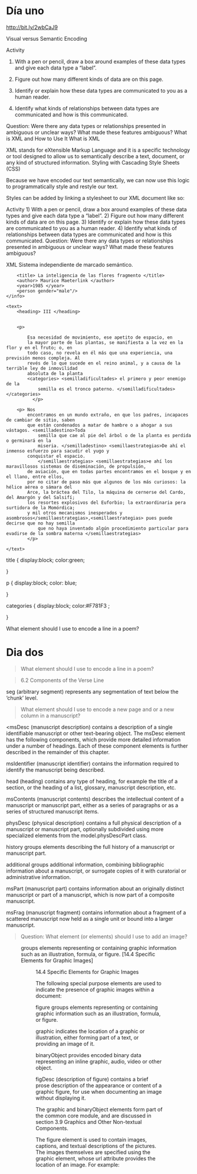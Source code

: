 # Día uno

http://bit.ly/2wbCaJ9

Visual versus Semantic Encoding


Activity

1) With a pen or pencil, draw a box around examples of these data types and give each data type a “label”.

2) Figure out how many different kinds of data are on this page.

3) Identify or explain how these data types are communicated to you as a human reader.

4) Identify what kinds of relationships between data types are communicated and how is this communicated.

Question: Were there any data types or relationships presented in ambiguous or unclear ways? What made these features ambiguous?
What is XML and How to Use It
What is XML

XML stands for eXtensible Markup Language and it is a specific technology or tool designed to allow us to semantically describe a text, document, or any kind of structured information.
Styling with Cascading Style Sheets (CSS)

Because we have encoded our text semantically, we can now use this logic to programmatically style and restyle our text.

Styles can be added by linking a stylesheet to our XML document like so:

<?xml-stylesheet type="text/css" href="mystyles.css"?>
Activity 1) With a pen or pencil, draw a box around examples of these data types and give each data type a “label”. 2) Figure out how many different kinds of data are on this page. 3) Identify or explain how these data types are communicated to you as a human reader. 4) Identify what kinds of relationships between data types are communicated and how is this communicated. Question: Were there any data types or relationships presented in ambiguous or unclear ways? What made these features ambiguous?

XML Sistema independiente de marcado semántico.


<?xml version="1.0" encoding="UTF-8"?>
<?xml-stylesheet type="text/css" href="juana.css"?>

<Essay>
    <info>

        <title> La inteligencia de las flores fragmento </title>
        <author> Maurice Maeterlink </author>
        <year>1985 </year>
        <person gender="male"/>
    </info>

    <text>
        <heading> III </heading> 
    
     
        <p>   
            
            Esa necesidad de movimiento, ese apetito de espacio, en
            la mayor parte de las plantas, se manifiesta a la vez en la flor y en el fruto; o, en
            todo caso, no revela en él más que una experiencia, una previsión menos compleja. Al
            revés de lo que sucede en el reino animal, y a causa de la terrible ley de inmovilidad
            absoluta de la planta
            <categories> <semilladificultades> el primero y peor enemigo de la
                semilla es el tronco paterno. </semilladificultades> </categories>
              </p>
        
        <p> Nos
            encontramos en un mundo extraño, en que los padres, incapaces de cambiar de sitio, saben
            que están condenados a matar de hambre o a ahogar a sus vástagos. <semilladestino>Toda
                semilla que cae al pie del árbol o de la planta es perdida o germinará en la
                miseria. </semilladestino> <semillaestrategias>De ahí el inmenso esfuerzo para sacudir el yugo y
            conquistar el espacio.
                </semillaestrategias> <semillaestrategias>e ahí los maravillosos sistemas de diseminación, de propulsión,
            de aviación, que en todas partes encontramos en el bosque y en el llano, entre ellos,
            por no citar de paso más que algunos de los más curiosos: la hélice aérea o sámara del
            Arce, la bráctea del Tilo, la máquina de cernerse del Cardo, del Amargón y del Salsifí;
            los resortes explosivos del Euforbio; la extraordinaria pera surtidora de la Momórdica;
            y mil otros mecanismos inesperados y asombrosos</semillaestrategias>,<semillaestrategias> pues puede decirse que no hay semilla
                que no haya inventado algún procedimiento particular para evadirse de la sombra materna </semillaestrategias>
            </p>
        
    </text>
</Essay>



title {
    display:block; color:green;
    
}

p { 
display:block; color: blue; 

}

categories {
    display:block; color:#F781F3 ;
    
}

 What element should I use to encode a line in a poem?
 
 
# Dia dos

>What element should I use to encode a line in a poem?

> 6.2 Components of the Verse Line

seg (arbitrary segment) represents any segmentation of text below the ‘chunk’ level.

>What element should I use to encode a new page and or a new column in a manuscript?

<msDesc (manuscript description) contains a description of a single identifiable manuscript or other text-bearing object.
The msDesc element has the following components, which provide more detailed information under a number of headings. Each of these component elements is further described in the remainder of this chapter.

msIdentifier (manuscript identifier) contains the information required to identify the manuscript being described.

head (heading) contains any type of heading, for example the title of a section, or the heading of a list, glossary, manuscript description, etc.

msContents (manuscript contents) describes the intellectual content of a manuscript or manuscript part, either as a series of paragraphs or as a series of structured manuscript items.

physDesc (physical description) contains a full physical description of a manuscript or manuscript part, optionally subdivided using more specialized elements from the model.physDescPart class.

history groups elements describing the full history of a manuscript or manuscript part.

additional groups additional information, combining bibliographic information about a manuscript, or surrogate copies of it with curatorial or administrative information.

msPart (manuscript part) contains information about an originally distinct manuscript or part of a manuscript, which is now part of a composite manuscript.

msFrag (manuscript fragment) contains information about a fragment of a scattered manuscript now held as a single unit or bound into a larger manuscript.


 >Question: What element (or elements) should I use to add an image?

<figure> groups elements representing or containing graphic information such as an illustration, formula, or figure. [14.4 Specific Elements for Graphic Images]
<figure>

14.4 Specific Elements for Graphic Images

The following special purpose elements are used to indicate the presence of graphic images within a document:

figure groups elements representing or containing graphic information such as an illustration, formula, or figure.

graphic indicates the location of a graphic or illustration, either forming part of a text, or providing an image of it.

binaryObject provides encoded binary data representing an inline graphic, audio, video or other object.

figDesc (description of figure) contains a brief prose description of the appearance or content of a graphic figure, for use when documenting an image without displaying it.

The graphic and binaryObject elements form part of the common core module, and are discussed in section 3.9 Graphics and Other Non-textual Components.

The figure element is used to contain images, captions, and textual descriptions of the pictures. The images themselves are specified using the graphic element, whose url attribute provides the location of an image. For example:

